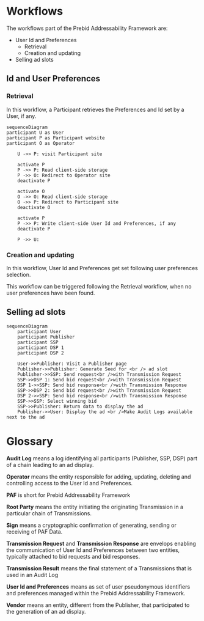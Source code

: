# Workflows

The workflows part of the Prebid Addressability Framework are:
- User Id and Preferences
  - Retrieval
  - Creation and updating
- Selling ad slots

## Id and User Preferences
### Retrieval

In this workflow, a Participant retrieves the Preferences and Id set by a User, if any.

```mermaid
sequenceDiagram
participant U as User
participant P as Participant website
participant O as Operator

    U ->> P: visit Participant site

    activate P
    P ->> P: Read client-side storage
    P ->> O: Redirect to Operator site
    deactivate P

    activate O
    O ->> O: Read client-side storage
    O ->> P: Redirect to Participant site
    deactivate O 

    activate P
    P ->> P: Write client-side User Id and Preferences, if any
    deactivate P

    P ->> U: 

```

### Creation and updating

In this workflow, User Id and Preferences get set following user preferences selection.

This workflow can be triggered following the Retrieval workflow, when no user preferences have been found.

## Selling ad slots


```mermaid
sequenceDiagram
    participant User
    participant Publisher
    participant SSP
    participant DSP 1
    participant DSP 2

    User->>Publisher: Visit a Publisher page
    Publisher->>Publisher: Generate Seed for <br /> ad slot
    Publisher->>SSP: Send request<br />with Transmission Request
    SSP->>DSP 1: Send bid request<br />with Transmission Request
    DSP 1->>SSP: Send bid response<br />with Transmission Response
    SSP->>DSP 2: Send bid request<br />with Transmission Request
    DSP 2->>SSP: Send bid response<br />with Transmission Response
    SSP->>SSP: Select winning bid
    SSP->>Publisher: Return data to display the ad
    Publisher->>User: Display the ad <br />Make Audit Logs available next to the ad
```

# Glossary

**Audit Log** means a log identifying all participants (Publisher, SSP, DSP) part of a chain leading to an ad display.

**Operator** means the entity responsible for adding, updating, deleting and controlling access to the User Id and Preferences.

**PAF** is short for Prebid Addressability Framework

**Root Party** means the entity initiating the originating Transmission in a particular chain of Transmissions.

**Sign** means a cryptographic confirmation of generating, sending or receiving of PAF Data.

**Transmission Request** and **Transmission Response** are envelops enabling the communication of User Id and Preferences between two entities, typically attached to bid requests and bid responses.

**Transmission Result** means the final statement of a Transmissions that is used in an Audit Log

**User Id and Preferences** means as set of user pseudonymous identifiers and preferences managed within the Prebid Addressability Framework.

**Vendor** means an entity, different from the Publisher, that participated to the generation of an ad display.
